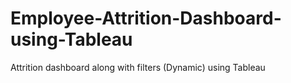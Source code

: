 # Employee-Attrition-Dashboard-using-Tableau
Attrition dashboard along with filters (Dynamic) using Tableau
